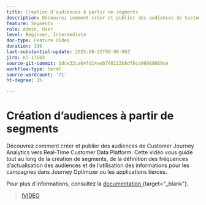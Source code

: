 ```yaml
---
title: Création d’audiences à partir de segments
description: Découvrez comment créer et publier des audiences de Customer Journey Analytics vers Real-Time Customer Data Platform.
feature: Segments
role: Admin, User
level: Beginner, Intermediate
doc-type: Feature Video
duration: 336
last-substantial-update: 2025-08-25T00:00:00Z
jira: KT-17503
source-git-commit: bdce32ca64fd14aeb760113b8df6ca96988069ce
workflow-type: tm+mt
source-wordcount: '71'
ht-degree: 1%

---
```


# Création d’audiences à partir de segments

Découvrez comment créer et publier des audiences de Customer Journey Analytics vers Real-Time Customer Data Platform. Cette vidéo vous guide tout au long de la création de segments, de la définition des fréquences d’actualisation des audiences et de l’utilisation des informations pour les campagnes dans Journey Optimizer ou les applications tierces.

Pour plus d’informations, consultez la [ documentation ](https://experienceleague.adobe.com/fr/docs/analytics-platform/using/cja-components/audiences/publish){target="_blank"}.

>[!VIDEO](https://video.tv.adobe.com/v/3471273/?learn=on)
